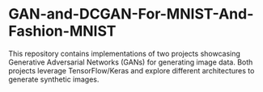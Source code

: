 # GAN-and-DCGAN-For-MNIST-And-Fashion-MNIST
This repository contains implementations of two projects showcasing Generative Adversarial Networks (GANs) for generating image data. Both projects leverage TensorFlow/Keras and explore different architectures to generate synthetic images.
